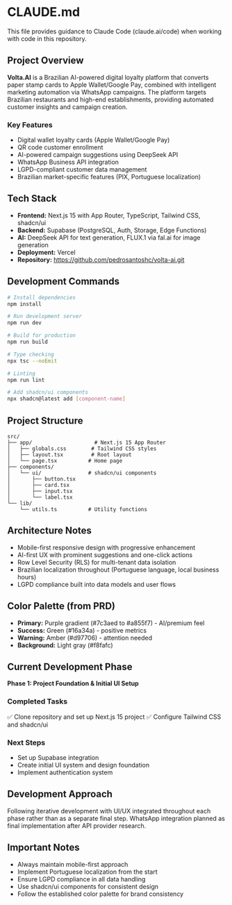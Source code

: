 # CLAUDE.md

This file provides guidance to Claude Code (claude.ai/code) when working with code in this repository.

## Project Overview

**Volta.AI** is a Brazilian AI-powered digital loyalty platform that converts paper stamp cards to Apple Wallet/Google Pay, combined with intelligent marketing automation via WhatsApp campaigns. The platform targets Brazilian restaurants and high-end establishments, providing automated customer insights and campaign creation.

### Key Features
- Digital wallet loyalty cards (Apple Wallet/Google Pay)
- QR code customer enrollment
- AI-powered campaign suggestions using DeepSeek API
- WhatsApp Business API integration
- LGPD-compliant customer data management
- Brazilian market-specific features (PIX, Portuguese localization)

## Tech Stack
- **Frontend:** Next.js 15 with App Router, TypeScript, Tailwind CSS, shadcn/ui
- **Backend:** Supabase (PostgreSQL, Auth, Storage, Edge Functions)
- **AI:** DeepSeek API for text generation, FLUX.1 via fal.ai for image generation
- **Deployment:** Vercel
- **Repository:** https://github.com/pedrosantoshc/volta-ai.git

## Development Commands
```bash
# Install dependencies
npm install

# Run development server
npm run dev

# Build for production
npm run build

# Type checking
npx tsc --noEmit

# Linting
npm run lint

# Add shadcn/ui components
npx shadcn@latest add [component-name]
```

## Project Structure
```
src/
├── app/                    # Next.js 15 App Router
│   ├── globals.css        # Tailwind CSS styles
│   ├── layout.tsx         # Root layout
│   └── page.tsx          # Home page
├── components/
│   └── ui/               # shadcn/ui components
│       ├── button.tsx
│       ├── card.tsx
│       ├── input.tsx
│       └── label.tsx
└── lib/
    └── utils.ts          # Utility functions
```

## Architecture Notes
- Mobile-first responsive design with progressive enhancement
- AI-first UX with prominent suggestions and one-click actions
- Row Level Security (RLS) for multi-tenant data isolation
- Brazilian localization throughout (Portuguese language, local business hours)
- LGPD compliance built into data models and user flows

## Color Palette (from PRD)
- **Primary:** Purple gradient (#7c3aed to #a855f7) - AI/premium feel
- **Success:** Green (#16a34a) - positive metrics
- **Warning:** Amber (#d97706) - attention needed
- **Background:** Light gray (#f8fafc)

## Current Development Phase
**Phase 1: Project Foundation & Initial UI Setup**

### Completed Tasks
✅ Clone repository and set up Next.js 15 project
✅ Configure Tailwind CSS and shadcn/ui

### Next Steps
- Set up Supabase integration
- Create initial UI system and design foundation
- Implement authentication system

## Development Approach
Following iterative development with UI/UX integrated throughout each phase rather than as a separate final step. WhatsApp integration planned as final implementation after API provider research.

## Important Notes
- Always maintain mobile-first approach
- Implement Portuguese localization from the start
- Ensure LGPD compliance in all data handling
- Use shadcn/ui components for consistent design
- Follow the established color palette for brand consistency